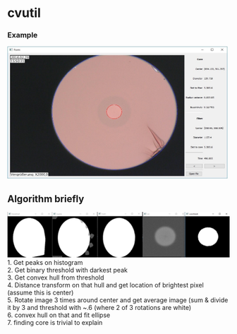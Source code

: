 # cvutil
### Example
<img src="res/window1.jpg" alt="Example" height="300" width="500"/>

## Algorithm briefly
<img src="res/imshows.jpg" alt="Example"/>
1. Get peaks on histogram
<br/> 2. Get binary threshold with darkest peak
<br/> 3. Get convex hull from threshold
<br/> 4. Distance transform on that hull and get location of brightest pixel (assume this is center)
<br/> 5. Rotate image 3 times around center and get average image (sum & divide it by 3 and threshold with ~.6 (where 2 of 3 rotations are white)
<br/> 6. convex hull on that and fit ellipse
<br/> 7. finding core is trivial to explain
